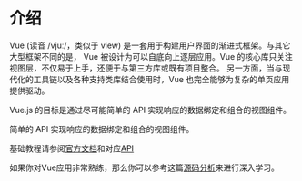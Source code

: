 # 介绍

Vue (读音 /vjuː/，类似于 view) 是一套用于构建用户界面的渐进式框架。与其它大型框架不同的是，
Vue 被设计为可以自底向上逐层应用。Vue 的核心库只关注视图层，不仅易于上手，还便于与第三方库或既有项目整合。
另一方面，当与现代化的工具链以及各种支持类库结合使用时，Vue 也完全能够为复杂的单页应用提供驱动。

Vue.js 的目标是通过尽可能简单的 API 实现响应的数据绑定和组合的视图组件。 

简单的 API 实现响应的数据绑定和组合的视图组件。

基础教程请参阅[官方文档](https://cn.vuejs.org/v2/guide/)和对应[API](https://cn.vuejs.org/v2/api/)

如果你对Vue应用非常熟练，那么你可以参考这篇[源码分析](https://ustbhuangyi.github.io/vue-analysis/)来进行深入学习。

